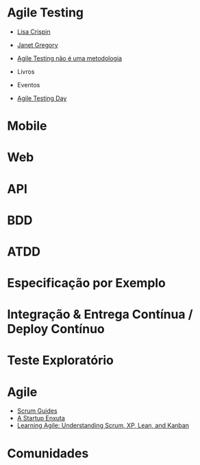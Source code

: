 # Agile Testing
  - [Lisa Crispin](http://lisacrispin.com/)

  - [Janet Gregory](http://janetgregory.ca/)
   - [Agile Testing não é uma metodologia](http://janetgregory.ca/agile-testing-is-not-a-methodology/)

  - Livros

  - Eventos
   - [Agile Testing Day](https://agiletestingdays.com/)

# Mobile


# Web

# API


# BDD

# ATDD

# Especificação por Exemplo

# Integração & Entrega Contínua / Deploy Contínuo

# Teste Exploratório

# Agile
 - [Scrum Guides](http://www.scrumguides.org/)
 - [A Startup Enxuta](https://www.amazon.com.br/Startup-Enxuta-Eric-Ries-ebook/dp/B00A3C4GAK/)
 - [Learning Agile: Understanding Scrum, XP, Lean, and Kanban](https://www.amazon.com.br/Learning-Agile-Understanding-Scrum-Kanban-ebook/dp/B00PJ8YKRM/)


# Comunidades
